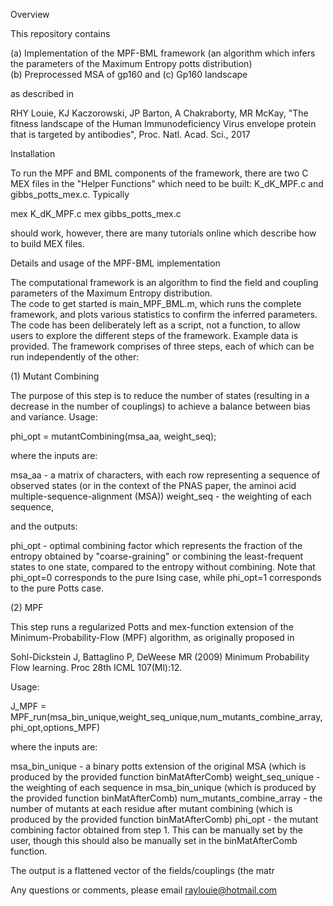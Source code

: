 Overview

This repository contains 

(a) Implementation of the MPF-BML framework (an algorithm which infers the parameters of the Maximum Entropy potts distribution)  
(b) Preprocessed MSA of gp160 and
(c) Gp160 landscape

as described in 

RHY Louie, KJ Kaczorowski, JP Barton, A Chakraborty, MR McKay, "The fitness landscape of the Human Immunodeficiency Virus envelope protein that is targeted by antibodies", Proc. Natl. Acad. Sci., 2017

Installation

To run the MPF and BML components of the framework, there are two C MEX files in the "Helper Functions" which need to be built: K_dK_MPF.c and gibbs_potts_mex.c. Typically

mex K_dK_MPF.c
mex gibbs_potts_mex.c

should work, however, there are many tutorials online which describe how to build MEX files.

Details and usage of the MPF-BML implementation

The computational framework is an algorithm to find the field and coupling parameters of the Maximum Entropy distribution.  
The code to get started is main_MPF_BML.m, which runs the complete framework, and plots various statistics to confirm the inferred parameters. The code has been deliberately left as a script, not a function, to allow users  to explore the different steps of the framework. Example data is provided. The framework comprises of three steps, each of which can be run independently of the other:

(1) Mutant Combining

The purpose of this step is to reduce the number of states (resulting in a decrease in the number of couplings)  to achieve a balance between bias and variance. Usage:

phi_opt = mutantCombining(msa_aa, weight_seq);

where the inputs are:

msa_aa - a matrix of characters, with each row representing a sequence of observed states (or in the context of the PNAS paper, the aminoi acid multiple-sequence-alignment (MSA)) 
weight_seq - the weighting of each sequence,

and the outputs:

phi_opt -  optimal combining factor  which represents the fraction of the entropy obtained by "coarse-graining" or combining the least-frequent states to one state, compared to the entropy without combining. Note that phi_opt=0 corresponds to the pure Ising case, while phi_opt=1 corresponds to the pure Potts case.

(2) MPF

This step runs a regularized Potts and mex-function extension of the Minimum-Probability-Flow (MPF) algorithm, as originally proposed in 

Sohl-Dickstein J, Battaglino P, DeWeese MR (2009) Minimum Probability Flow learning. Proc 28th ICML 107(Ml):12.

Usage:

J_MPF = MPF_run(msa_bin_unique,weight_seq_unique,num_mutants_combine_array,phi_opt,options_MPF)

where the inputs are:

msa_bin_unique  - a binary potts extension of the original MSA (which is produced by the provided function binMatAfterComb)
weight_seq_unique  -  the weighting of each sequence in msa_bin_unique (which is produced by the provided function binMatAfterComb)
num_mutants_combine_array  -  the number of mutants at each residue after mutant combining (which is produced by the provided function binMatAfterComb)
phi_opt  - the mutant combining factor obtained from step 1. This can be manually set by the user, though this should also be manually set in the binMatAfterComb function.

The output is a flattened vector of the fields/couplings (the matr

Any questions or comments, please email raylouie@hotmail.com
